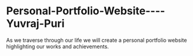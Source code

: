 # Personal-Portfolio-Website----Yuvraj-Puri
As we traverse through our life we will create a personal portfolio website highlighting our works and achievements.
